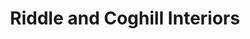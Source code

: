 ---
title: "Riddle and Coghill Interiors"
url: /edinburgh/riddle-and-coghill-interiors/
shop: Möbel
---